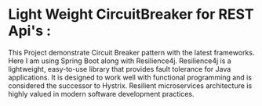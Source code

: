 # Light Weight CircuitBreaker for REST Api's : 

This Project demonstrate Circuit Breaker pattern with the latest frameworks. Here I am using Spring Boot along with Resilience4j. Resilience4j is a lightweight, easy-to-use library that provides fault tolerance for Java applications. It is designed to work well with functional programming and is considered the successor to Hystrix.  Resilient microservices architecture is highly valued in modern software development practices.
